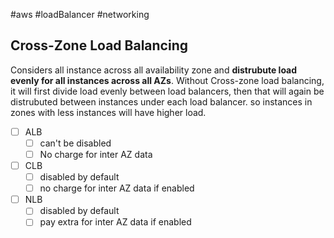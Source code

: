 #aws #loadBalancer #networking 
## Cross-Zone Load Balancing
Considers all instance across all availability zone and **distrubute load evenly for all instances across all AZs**. Without Cross-zone load balancing, it will first divide load evenly between load balancers, then that will again be distrubuted between instances under each load balancer. so instances in zones with less instances will have higher load.
- [ ] ALB
	- [ ] can't be disabled
	- [ ] No charge for inter AZ data
- [ ] CLB
	- [ ] disabled by default
	- [ ] no charge for inter AZ data if enabled
- [ ] NLB
	- [ ] disabled by default
	- [ ] pay extra for inter AZ data if enabled